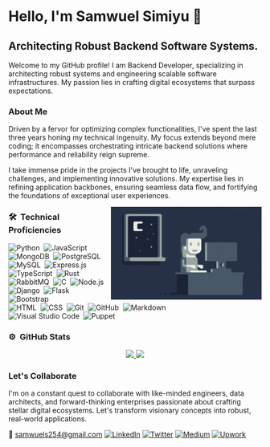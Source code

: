 # Hello, I'm Samwuel Simiyu 👋

## Architecting Robust Backend Software Systems.

Welcome to my GitHub profile! I am Backend Developer, specializing in architecting robust systems and engineering scalable software infrastructures. My passion lies in crafting digital ecosystems that surpass expectations.

### About Me

Driven by a fervor for optimizing complex functionalities, I've spent the last three years honing my technical ingenuity. My focus extends beyond mere coding; it encompasses orchestrating intricate backend solutions where performance and reliability reign supreme.

I take immense pride in the projects I've brought to life, unraveling challenges, and implementing innovative solutions. My expertise lies in refining application backbones, ensuring seamless data flow, and fortifying the foundations of exceptional user experiences.

<img alt="Night Coding" src="https://raw.githubusercontent.com/AVS1508/AVS1508/master/assets/Night-Coding.gif" align="right"/>

### 🛠 &nbsp;Technical Proficiencies

![Python](https://img.shields.io/badge/-Python-05122A?style=flat&logo=python)&nbsp;
![JavaScript](https://img.shields.io/badge/-JavaScript-05122A?style=flat&logo=javascript)&nbsp;
![MongoDB](https://img.shields.io/badge/-MongoDB-05122A?style=flat&logo=mongodb)&nbsp;
![PostgreSQL](https://img.shields.io/badge/-PostgreSQL-336791?style=flat&logo=postgresql)&nbsp;
![MySQL](https://img.shields.io/badge/-MySQL-4479A1?style=flat&logo=mysql)&nbsp;
![Express.js](https://img.shields.io/badge/-Express.js-05122A?style=flat&logo=express)&nbsp;
![TypeScript](https://img.shields.io/badge/-TypeScript-3178C6?style=flat&logo=typescript)&nbsp;
![Rust](https://img.shields.io/badge/-Rust-000000?style=flat&logo=rust)&nbsp;
![RabbitMQ](https://img.shields.io/badge/-RabbitMQ-05122A?style=flat&logo=rabbitmq)&nbsp;
![C](https://img.shields.io/badge/-C-05122A?style=flat&logo=C&logoColor=A8B9CC)&nbsp;
![Node.js](https://img.shields.io/badge/-Node.js-05122A?style=flat&logo=node.js)&nbsp;
![Django](https://img.shields.io/badge/-Django-05122A?style=flat&logo=django&logoColor=092E20)&nbsp;
![Flask](https://img.shields.io/badge/-Flask-05122A?style=flat&logo=flask)&nbsp;
![Bootstrap](https://img.shields.io/badge/-Bootstrap-05122A?style=flat&logo=bootstrap&logoColor=563D7C)\
![HTML](https://img.shields.io/badge/-HTML-05122A?style=flat&logo=HTML5)&nbsp;
![CSS](https://img.shields.io/badge/-CSS-05122A?style=flat&logo=CSS3&logoColor=1572B6)&nbsp;
![Git](https://img.shields.io/badge/-Git-05122A?style=flat&logo=git)&nbsp;
![GitHub](https://img.shields.io/badge/-GitHub-05122A?style=flat&logo=github)&nbsp;
![Markdown](https://img.shields.io/badge/-Markdown-05122A?style=flat&logo=markdown)\
![Visual Studio Code](https://img.shields.io/badge/-Visual%20Studio%20Code-05122A?style=flat&logo=visual-studio-code&logoColor=007ACC)&nbsp;
![Puppet](https://img.shields.io/badge/-Puppet-FFAE1A?style=flat&logo=puppet)&nbsp;


### ⚙️ &nbsp;GitHub Stats

<p align="center">
<a href="https://github.com/Trojan-254">
  <img height="180em" src="https://github-readme-stats-eight-theta.vercel.app/api?username=Trojan-254&show_icons=true&theme=algolia&include_all_commits=true&count_private=true"/>
  <img height="180em" src="https://github-readme-stats-eight-theta.vercel.app/api/top-langs/?username=Trojan-254&layout=compact&langs_count=8&theme=algolia"/>
</a>
</p>


### Let's Collaborate

I'm on a constant quest to collaborate with like-minded engineers, data architects, and forward-thinking enterprises passionate about crafting stellar digital ecosystems. Let's transform visionary concepts into robust, real-world applications.

📧 samwuels254@gmail.com
[![LinkedIn](https://img.shields.io/badge/-LinkedIn-0A66C2?style=flat&logo=linkedin&logoColor=white)](https://www.linkedin.com/in/samwuel-s254/)
[![Twitter](https://img.shields.io/badge/-Twitter-1DA1F2?style=flat&logo=twitter&logoColor=white)](https://twitter.com/SamwuelSimiyu)
[![Medium](https://img.shields.io/badge/-Medium-12100E?style=flat&logo=medium&logoColor=white)](https://medium.com/@samwuels003)
[![Upwork](https://img.shields.io/badge/-Upwork-6FDA44?style=flat&logo=upwork&logoColor=white)](https://www.upwork.com/freelancers/~01ca81fd15f037d725)

